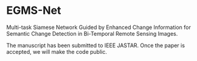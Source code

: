 # EGMS-Net
Multi-task Siamese Network Guided by Enhanced Change Information for Semantic Change Detection in Bi-Temporal Remote Sensing Images.

The manuscript has been submitted to IEEE JASTAR. Once the paper is accepted, we will make the code public.
